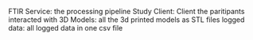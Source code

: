 FTIR Service: the processing pipeline 
Study Client: Client the paritipants interacted with
3D Models: all the 3d printed models as STL files
logged data: all logged data in one csv file